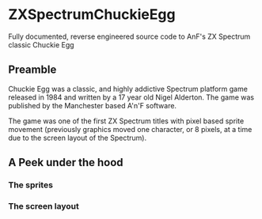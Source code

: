 # ZXSpectrumChuckieEgg
Fully documented, reverse engineered source code to AnF's ZX Spectrum classic Chuckie Egg

## Preamble

Chuckie Egg was a classic, and highly addictive Spectrum platform game released in 1984 and written by a 17 year old Nigel Alderton.  The game was published by the Manchester based A'n'F software. 

The game was one of the first ZX Spectrum titles with pixel based sprite movement (previously graphics moved one character, or 8 pixels, at a time due to the screen layout of the Spectrum).

## A Peek under the hood

### **The sprites**

### **The screen layout**
